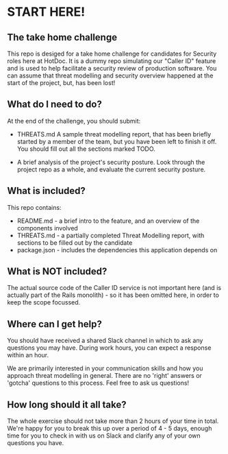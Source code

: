 # START HERE!

## The take home challenge

This repo is desiged for a take home challenge for candidates for Security roles here at HotDoc. It is a dummy repo simulating our "Caller ID" feature and is used to help facilitate a security review of production software. You can assume that threat modelling and security overview happened at the start of the project, but, has been lost!

## What do I need to do?

At the end of the challenge, you should submit:

- THREATS.md
  A sample threat modelling report, that has been briefly started by a member of the team, but you have been left to finish it off. You should fill out all the sections marked TODO.

- A brief analysis of the project's security posture.
  Look through the project repo as a whole, and evaluate the current security posture.

## What is included?

This repo contains:

- README.md - a brief intro to the feature, and an overview of the components involved
- THREATS.md - a partially completed Threat Modelling report, with sections to be filled out by the candidate
- package.json - includes the dependencies this application depends on

## What is NOT included?

The actual source code of the Caller ID service is not important here (and is actually part of the Rails monolith) - so it has been omitted here, in order to keep the scope focussed.

## Where can I get help?

You should have received a shared Slack channel in which to ask any questions you may have. During work hours, you can expect a response within an hour.

We are primarily interested in your communication skills and how you approach threat modelling in general. There are no 'right' answers or 'gotcha' questions to this process. Feel free to ask us questions!

## How long should it all take?

The whole exercise should not take more than 2 hours of your time in total. We're happy for you to break this up over a period of 4 - 5 days, enough time for you to check in with us on Slack and clarify any of your own questions you have.

